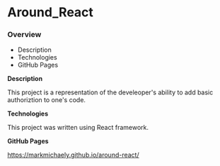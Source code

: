 # Around_React

### Overview

- Description
- Technologies
- GitHub Pages

**Description**

This project is a representation of the develeoper's ability to add basic authoriztion to one's code.

**Technologies**

This project was written using React framework.

**GitHub Pages**

https://markmichaely.github.io/around-react/
